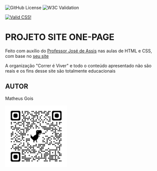 ![GitHub License](https://img.shields.io/github/license/MatthewGois255/site)
![W3C Validation](https://img.shields.io/w3c-validation/default?targetUrl=https%3A%2F%2Fmatthewgois255.github.io%2Fsite%2F)
<p>
    <a href="https://jigsaw.w3.org/css-validator/check/referer">
        <img style="border:0;width:88px;height:31px"
            src="https://jigsaw.w3.org/css-validator/images/vcss"
            alt="Valid CSS!" />
    </a>
</p>

# PROJETO SITE ONE-PAGE
Feito com auxílio do <a href="https://github.com/professorjosedeassis">Professor José de Assis</a> nas aulas de HTML e CSS, com base no <a href="https://github.com/professorjosedeassis/html5css3">seu site</a>

A organização "Correr é Viver" e todo o conteúdo apresentado não são reais e os fins desse site são totalmente educacionais

## AUTOR
Matheus Gois

<img style="width: 200px;" src="img/qrcode.png" alt="qrcode">
